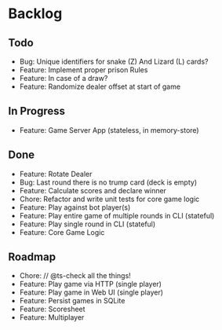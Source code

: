 # Backlog

## Todo
- Bug: Unique identifiers for snake (Z) And Lizard (L) cards?
- Feature: Implement proper prison Rules
- Feature: In case of a draw?
- Feature: Randomize dealer offset at start of game

## In Progress
- Feature: Game Server App (stateless, in memory-store)

## Done
- Feature: Rotate Dealer
- Bug: Last round there is no trump card (deck is empty)
- Feature: Calculate scores and declare winner
- Chore: Refactor and write unit tests for core game logic
- Feature: Play against bot player(s)
- Feature: Play entire game of multiple rounds in CLI (stateful)
- Feature: Play single round in CLI (stateful)
- Feature: Core Game Logic

## Roadmap 
- Chore: // @ts-check all the things!
- Feature: Play game via HTTP (single player)
- Feature: Play game in Web UI (single player)
- Feature: Persist games in SQLite
- Feature: Scoresheet
- Feature: Multiplayer
